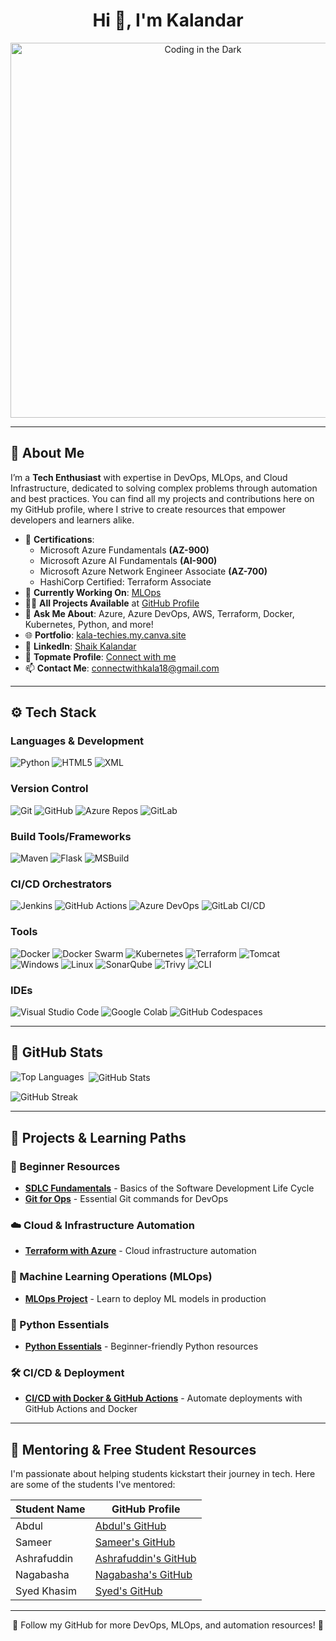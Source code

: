 <h1 align="center">Hi 👋, I'm Kalandar</h1>

<div align="center">
    <img src="https://github.com/your-username/your-repo/raw/main/filename.gif" alt="Coding in the Dark" width="600">
</div>

---

## 🔹 About Me

I’m a **Tech Enthusiast** with expertise in DevOps, MLOps, and Cloud Infrastructure, dedicated to solving complex problems through automation and best practices. You can find all my projects and contributions here on my GitHub profile, where I strive to create resources that empower developers and learners alike.

- 🏅 **Certifications**:
  - Microsoft Azure Fundamentals **(AZ-900)**
  - Microsoft Azure AI Fundamentals **(AI-900)**
  - Microsoft Azure Network Engineer Associate **(AZ-700)**
  - HashiCorp Certified: Terraform Associate
- 🔭 **Currently Working On**: [MLOps](https://github.com/kala-techies/MLOPS)
- 👨‍💻 **All Projects Available** at [GitHub Profile](https://github.com/kala-techies)
- 💬 **Ask Me About**: Azure, Azure DevOps, AWS, Terraform, Docker, Kubernetes, Python, and more!
- 🌐 **Portfolio**: [kala-techies.my.canva.site](https://kala-techies.my.canva.site/)
- 🔗 **LinkedIn**: [Shaik Kalandar](https://www.linkedin.com/in/shaik-kalandar-b86208322)
- 🤝 **Topmate Profile**: [Connect with me](https://staging2.topmate.io/kala/)
- 📫 **Contact Me**: [connectwithkala18@gmail.com](mailto:connectwithkala18@gmail.com)

---

## ⚙️ Tech Stack

### Languages & Development
![Python](https://img.shields.io/badge/-Python-3776AB?style=for-the-badge&logo=python&logoColor=white)
![HTML5](https://img.shields.io/badge/-HTML5-E34F26?style=for-the-badge&logo=html5&logoColor=white)
![XML](https://img.shields.io/badge/-XML-00599C?style=for-the-badge&logo=xml&logoColor=white)

### Version Control
![Git](https://img.shields.io/badge/-Git-F05032?style=for-the-badge&logo=git&logoColor=white)
![GitHub](https://img.shields.io/badge/-GitHub-181717?style=for-the-badge&logo=github&logoColor=white)
![Azure Repos](https://img.shields.io/badge/-Azure%20Repos-0078D7?style=for-the-badge&logo=azuredevops&logoColor=white)
![GitLab](https://img.shields.io/badge/-GitLab-FCA121?style=for-the-badge&logo=gitlab&logoColor=white)

### Build Tools/Frameworks
![Maven](https://img.shields.io/badge/-Maven-C71A36?style=for-the-badge&logo=apache-maven&logoColor=white)
![Flask](https://img.shields.io/badge/-Flask-000000?style=for-the-badge&logo=flask&logoColor=white)
![MSBuild](https://img.shields.io/badge/-MSBuild-0078D4?style=for-the-badge&logo=visualstudio&logoColor=white)

### CI/CD Orchestrators
![Jenkins](https://img.shields.io/badge/-Jenkins-D24939?style=for-the-badge&logo=jenkins&logoColor=white)
![GitHub Actions](https://img.shields.io/badge/-GitHub%20Actions-2088FF?style=for-the-badge&logo=githubactions&logoColor=white)
![Azure DevOps](https://img.shields.io/badge/-Azure%20DevOps-0078D7?style=for-the-badge&logo=azuredevops&logoColor=white)
![GitLab CI/CD](https://img.shields.io/badge/-GitLab%20CI%2FCD-FCA121?style=for-the-badge&logo=gitlab&logoColor=white)

### Tools
![Docker](https://img.shields.io/badge/-Docker-2496ED?style=for-the-badge&logo=docker&logoColor=white)
![Docker Swarm](https://img.shields.io/badge/-Docker%20Swarm-2496ED?style=for-the-badge&logo=docker&logoColor=white)
![Kubernetes](https://img.shields.io/badge/-Kubernetes-326CE5?style=for-the-badge&logo=kubernetes&logoColor=white)
![Terraform](https://img.shields.io/badge/-Terraform-7B42BC?style=for-the-badge&logo=terraform&logoColor=white)
![Tomcat](https://img.shields.io/badge/-Tomcat-F8DC75?style=for-the-badge&logo=apache-tomcat&logoColor=black)
![Windows](https://img.shields.io/badge/-Windows-0078D6?style=for-the-badge&logo=windows&logoColor=white)
![Linux](https://img.shields.io/badge/-Linux-FCC624?style=for-the-badge&logo=linux&logoColor=black)
![SonarQube](https://img.shields.io/badge/-SonarQube-4E9BCD?style=for-the-badge&logo=sonarqube&logoColor=white)
![Trivy](https://img.shields.io/badge/-Trivy-7C8BFA?style=for-the-badge&logo=aqua&logoColor=white)
![CLI](https://img.shields.io/badge/-CLI-000000?style=for-the-badge)

### IDEs
![Visual Studio Code](https://img.shields.io/badge/-VS%20Code-007ACC?style=for-the-badge&logo=visualstudiocode&logoColor=white)
![Google Colab](https://img.shields.io/badge/-Google%20Colab-F9AB00?style=for-the-badge&logo=googlecolab&logoColor=white)
![GitHub Codespaces](https://img.shields.io/badge/-GitHub%20Codespaces-181717?style=for-the-badge&logo=github&logoColor=white)

---

## 🔹 GitHub Stats

<p>
  <img align="left" src="https://github-readme-stats.vercel.app/api/top-langs?username=kala-techies&show_icons=true&locale=en&layout=compact" alt="Top Languages" />
</p>

<p>&nbsp;<img align="center" src="https://github-readme-stats.vercel.app/api?username=kala-techies&show_icons=true&locale=en" alt="GitHub Stats" /></p>

<p><img align="center" src="https://github-readme-streak-stats.herokuapp.com/?user=kala-techies&" alt="GitHub Streak" /></p>

---

## 🔹 Projects & Learning Paths

### 🌱 Beginner Resources
- **[SDLC Fundamentals](https://github.com/kala-techies/sdlc-fundamentals.git)** - Basics of the Software Development Life Cycle
- **[Git for Ops](https://github.com/kala-techies/GitForOps)** - Essential Git commands for DevOps

### ☁️ Cloud & Infrastructure Automation
- **[Terraform with Azure](https://github.com/kala-techies/TerraformWithAzure.git)** - Cloud infrastructure automation

### 🤖 Machine Learning Operations (MLOps)
- **[MLOps Project](https://github.com/kala-techies/MLOPS.git)** - Learn to deploy ML models in production

### 🐍 Python Essentials
- **[Python Essentials](https://github.com/kala-techies/MLOPS/tree/main/Section03PythonEssentials)** - Beginner-friendly Python resources

### 🛠️ CI/CD & Deployment
- **[CI/CD with Docker & GitHub Actions](https://github.com/kala-techies/DockerGithubActionsDeployment.git)** - Automate deployments with GitHub Actions and Docker

---

## 🔹 Mentoring & Free Student Resources

I'm passionate about helping students kickstart their journey in tech. Here are some of the students I've mentored:

| Student Name | GitHub Profile |
|--------------|----------------|
| Abdul        | [Abdul's GitHub](https://github.com/Abdul9010150809) |
| Sameer       | [Sameer's GitHub](https://github.com/sameer-shaik7) |
| Ashrafuddin  | [Ashrafuddin's GitHub](https://github.com/Ashrafuddinsha) |
| Nagabasha    | [Nagabasha's GitHub](https://github.com/Nagabashashaik) |
| Syed Khasim  | [Syed's GitHub](https://github.com/SyedKhasimshahid) |

---

<div align="center">
    🌟 Follow my GitHub for more DevOps, MLOps, and automation resources! 🌟
</div>
